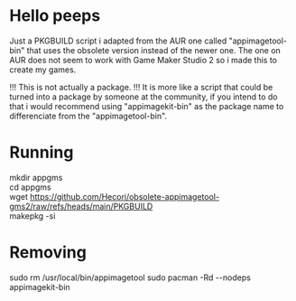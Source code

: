 # Hello peeps
Just a PKGBUILD script i adapted from the AUR one called "appimagetool-bin" that uses the obsolete version instead of the newer one. 
The one on AUR does not seem to work with Game Maker Studio 2 so i made this to create my games.

!!! This is not actually a package. !!!
It is more like a script that could be turned into a package by someone at the community, if you intend to do that i would recommend using "appimagekit-bin" as the package name to differenciate from the "appimagetool-bin".

# Running 
  mkdir appgms  
  cd appgms  
  wget https://github.com/Hecori/obsolete-appimagetool-gms2/raw/refs/heads/main/PKGBUILD  
  makepkg -si  

# Removing
  sudo rm /usr/local/bin/appimagetool
  sudo pacman -Rd --nodeps appimagekit-bin  
